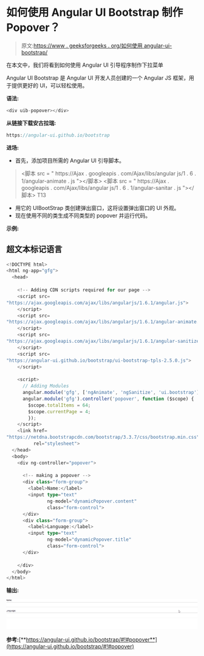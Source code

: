 # 如何使用 Angular UI Bootstrap 制作 Popover？

> 原文:[https://www . geeksforgeeks . org/如何使用 angular-ui-bootstrap/](https://www.geeksforgeeks.org/how-to-make-popover-using-angular-ui-bootstrap/)

在本文中，我们将看到如何使用 Angular UI 引导程序制作下拉菜单

Angular UI Bootstrap 是 Angular UI 开发人员创建的一个 Angular JS 框架，用于提供更好的 UI，可以轻松使用。

**语法:**

```ts
<div uib-popover></div>
```

**从链接下载安古拉瑞:**

```ts
https://angular-ui.github.io/bootstrap
```

**进场:**

*   首先，添加项目所需的 Angular UI 引导脚本。

> <脚本 src = " https://Ajax . googleapis . com/Ajax/libs/angular js/1 . 6 . 1/angular-animate . js "></脚本>
> <脚本 src = " https://Ajax . googleapis . com/Ajax/libs/angular js/1 . 6 . 1/angular-sanitar . js "></脚本>
> T13

*   用它的 UIBootStrap 类创建弹出窗口，这将设置弹出窗口的 UI 外观。
*   现在使用不同的类生成不同类型的 popover 并运行代码。

**示例:**

## 超文本标记语言

```ts
<!DOCTYPE html>
<html ng-app="gfg">
  <head>

    <!-- Adding CDN scripts required for our page -->
    <script src=
"https://ajax.googleapis.com/ajax/libs/angularjs/1.6.1/angular.js">
    </script>
    <script src=
"https://ajax.googleapis.com/ajax/libs/angularjs/1.6.1/angular-animate.js">
    </script>
    <script src=
"https://ajax.googleapis.com/ajax/libs/angularjs/1.6.1/angular-sanitize.js">
    </script>
    <script src=
"https://angular-ui.github.io/bootstrap/ui-bootstrap-tpls-2.5.0.js">
    </script>

    <script>
      // Adding Modules
      angular.module('gfg', ['ngAnimate', 'ngSanitize', 'ui.bootstrap']);
      angular.module('gfg').controller('popover', function ($scope) {
        $scope.totalItems = 64;
        $scope.currentPage = 4;
        });
    </script>
    <link href=
"https://netdna.bootstrapcdn.com/bootstrap/3.3.7/css/bootstrap.min.css" 
          rel="stylesheet">
  </head>
  <body>
    <div ng-controller="popover">

      <!-- making a popover -->
      <div class="form-group">
        <label>Name:</label>
        <input type="text" 
               ng-model="dynamicPopover.content" 
               class="form-control">
      </div>
      <div class="form-group">
        <label>Language:</label>
        <input type="text" 
               ng-model="dynamicPopover.title"
               class="form-control">
      </div>

    </div>
  </body>
</html>
```

**输出:**

![](img/1db8ab0eb40d53c9e73e9387a5a96e61.png)

**参考:**[**https://angular-ui.github.io/bootstrap/#!#popover**](https://angular-ui.github.io/bootstrap/#!#popover)